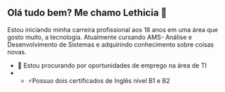 ## Olá tudo bem? Me chamo Lethicia 👋
Estou iniciando minha carreira profissional aos 18 anos em uma área que gosto muito, a tecnologia.
Atualmente cursando AMS- Análise e Desenvolvimento de Sistemas e adquirindo conhecimento sobre coisas novas.

- 🔭 Estou procurando por oportunidades de emprego na área de TI
- - ⚡Possuo dois certificados de Inglês nível B1 e B2 
<!--
**lethicia1306/lethicia1306** is a ✨ _special_ ✨ repository because its `README.md` (this file) appears on your GitHub profile.

Here are some ideas to get you started:

- 🔭 I’m currently working on ...
- 🌱 I’m currently learning ...
- 👯 I’m looking to collaborate on ...
- 🤔 I’m looking for help with ...
- 💬 Ask me about ...
- 📫 How to reach me: ...
- 😄 Pronouns: ...
- ⚡ Fun fact: ...
-->
